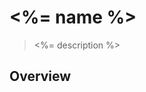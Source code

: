 # <%= name %>

[Squiz Boilerplate]: https://gitlab.squiz.net/boilerplate/squiz-boilerplate

> <%= description %>

## Overview